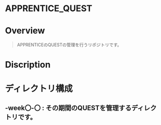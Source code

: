 # APPRENTICE_QUEST
# Overview
> APPRENTICEのQUESTの管理を行うリポジトリです。
# Discription
# ディレクトリ構成
-week〇-〇 : その期間のQUESTを管理するディレクトリです。
 -
  
